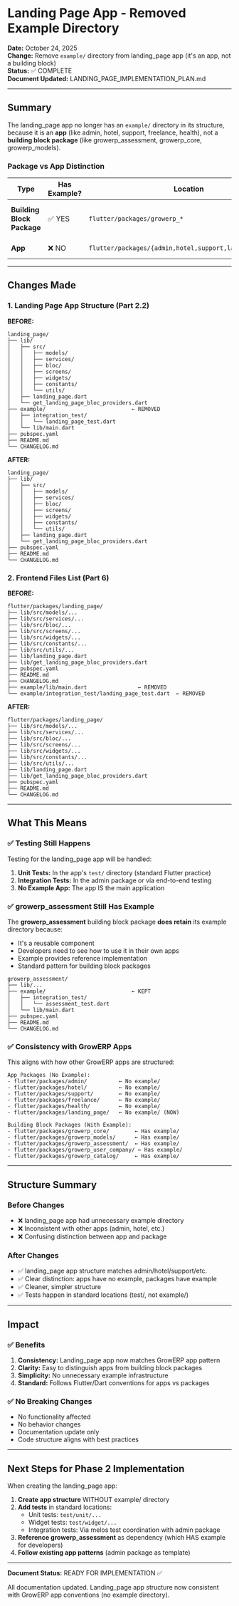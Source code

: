# Landing Page App - Removed Example Directory

**Date:** October 24, 2025  
**Change:** Remove `example/` directory from landing_page app (it's an app, not a building block)  
**Status:** ✅ COMPLETE  
**Document Updated:** LANDING_PAGE_IMPLEMENTATION_PLAN.md

---

## Summary

The landing_page app no longer has an `example/` directory in its structure, because it is an **app** (like admin, hotel, support, freelance, health), not a **building block package** (like growerp_assessment, growerp_core, growerp_models).

### Package vs App Distinction

| Type | Has Example? | Location | Purpose |
|------|-------------|----------|---------|
| **Building Block Package** | ✅ YES | `flutter/packages/growerp_*` | Reusable component for multiple apps |
| **App** | ❌ NO | `flutter/packages/{admin,hotel,support,landing_page,...}` | End-user application |

---

## Changes Made

### 1. Landing Page App Structure (Part 2.2)

**BEFORE:**
```
landing_page/
├── lib/
│   ├── src/
│   │   ├── models/
│   │   ├── services/
│   │   ├── bloc/
│   │   ├── screens/
│   │   ├── widgets/
│   │   ├── constants/
│   │   └── utils/
│   ├── landing_page.dart
│   └── get_landing_page_bloc_providers.dart
├── example/                           ← REMOVED
│   ├── integration_test/
│   │   └── landing_page_test.dart
│   └── lib/main.dart
├── pubspec.yaml
├── README.md
└── CHANGELOG.md
```

**AFTER:**
```
landing_page/
├── lib/
│   ├── src/
│   │   ├── models/
│   │   ├── services/
│   │   ├── bloc/
│   │   ├── screens/
│   │   ├── widgets/
│   │   ├── constants/
│   │   └── utils/
│   ├── landing_page.dart
│   └── get_landing_page_bloc_providers.dart
├── pubspec.yaml
├── README.md
└── CHANGELOG.md
```

### 2. Frontend Files List (Part 6)

**BEFORE:**
```
flutter/packages/landing_page/
├── lib/src/models/...
├── lib/src/services/...
├── lib/src/bloc/...
├── lib/src/screens/...
├── lib/src/widgets/...
├── lib/src/constants/...
├── lib/src/utils/...
├── lib/landing_page.dart
├── lib/get_landing_page_bloc_providers.dart
├── pubspec.yaml
├── README.md
├── CHANGELOG.md
├── example/lib/main.dart                ← REMOVED
└── example/integration_test/landing_page_test.dart  ← REMOVED
```

**AFTER:**
```
flutter/packages/landing_page/
├── lib/src/models/...
├── lib/src/services/...
├── lib/src/bloc/...
├── lib/src/screens/...
├── lib/src/widgets/...
├── lib/src/constants/...
├── lib/src/utils/...
├── lib/landing_page.dart
├── lib/get_landing_page_bloc_providers.dart
├── pubspec.yaml
├── README.md
└── CHANGELOG.md
```

---

## What This Means

### ✅ Testing Still Happens

Testing for the landing_page app will be handled:

1. **Unit Tests:** In the app's `test/` directory (standard Flutter practice)
2. **Integration Tests:** In the admin package or via end-to-end testing
3. **No Example App:** The app IS the main application

### ✅ growerp_assessment Still Has Example

The **growerp_assessment** building block package **does retain** its example directory because:

- It's a reusable component
- Developers need to see how to use it in their own apps
- Example provides reference implementation
- Standard pattern for building block packages

```
growerp_assessment/
├── lib/...
├── example/                           ← KEPT
│   ├── integration_test/
│   │   └── assessment_test.dart
│   └── lib/main.dart
├── pubspec.yaml
├── README.md
└── CHANGELOG.md
```

### ✅ Consistency with GrowERP Apps

This aligns with how other GrowERP apps are structured:

```
App Packages (No Example):
- flutter/packages/admin/          ← No example/
- flutter/packages/hotel/          ← No example/
- flutter/packages/support/        ← No example/
- flutter/packages/freelance/      ← No example/
- flutter/packages/health/         ← No example/
- flutter/packages/landing_page/   ← No example/ (NOW)

Building Block Packages (With Example):
- flutter/packages/growerp_core/        ← Has example/
- flutter/packages/growerp_models/      ← Has example/
- flutter/packages/growerp_assessment/  ← Has example/
- flutter/packages/growerp_user_company/ ← Has example/
- flutter/packages/growerp_catalog/     ← Has example/
```

---

## Structure Summary

### Before Changes
- ❌ landing_page app had unnecessary example directory
- ❌ Inconsistent with other apps (admin, hotel, etc.)
- ❌ Confusing distinction between app and package

### After Changes
- ✅ landing_page app structure matches admin/hotel/support/etc.
- ✅ Clear distinction: apps have no example, packages have example
- ✅ Cleaner, simpler structure
- ✅ Tests happen in standard locations (test/, not example/)

---

## Impact

### ✅ Benefits

1. **Consistency:** Landing_page app now matches GrowERP app pattern
2. **Clarity:** Easy to distinguish apps from building block packages
3. **Simplicity:** No unnecessary example infrastructure
4. **Standard:** Follows Flutter/Dart conventions for apps vs packages

### ✅ No Breaking Changes

- No functionality affected
- No behavior changes
- Documentation update only
- Code structure aligns with best practices

---

## Next Steps for Phase 2 Implementation

When creating the landing_page app:

1. **Create app structure** WITHOUT example/ directory
2. **Add tests** in standard locations:
   - Unit tests: `test/unit/...`
   - Widget tests: `test/widget/...`
   - Integration tests: Via melos test coordination with admin package
3. **Reference growerp_assessment** as dependency (which HAS example for developers)
4. **Follow existing app patterns** (admin package as template)

---

**Document Status:** READY FOR IMPLEMENTATION ✅

All documentation updated. Landing_page app structure now consistent with GrowERP app conventions (no example directory).
